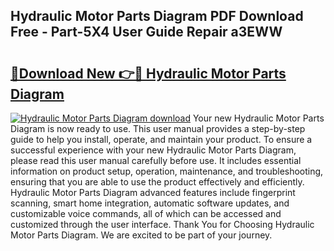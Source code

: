 ## Hydraulic Motor Parts Diagram PDF Download Free - Part-5X4 User Guide Repair a3EWW

# <h2><a href="http://dfpnnj.blite.top/?on=Hydraulic+Motor+Parts+Diagram">🔗Download New 👉🔴 Hydraulic Motor Parts Diagram</a></h2>

[![Hydraulic Motor Parts Diagram download](https://i.imgur.com/lujVjoI.png)](http://dfpnnj.blite.top/?on=Hydraulic+Motor+Parts+Diagram)
Your new Hydraulic Motor Parts Diagram is now ready to use. This user manual provides a step-by-step guide to help you install, operate, and maintain your product. To ensure a successful experience with your new Hydraulic Motor Parts Diagram, please read this user manual carefully before use. It includes essential information on product setup, operation, maintenance, and troubleshooting, ensuring that you are able to use the product effectively and efficiently. Hydraulic Motor Parts Diagram advanced features include fingerprint scanning, smart home integration, automatic software updates, and customizable voice commands, all of which can be accessed and customized through the user interface. Thank You for Choosing Hydraulic Motor Parts Diagram. We are excited to be part of your journey.

